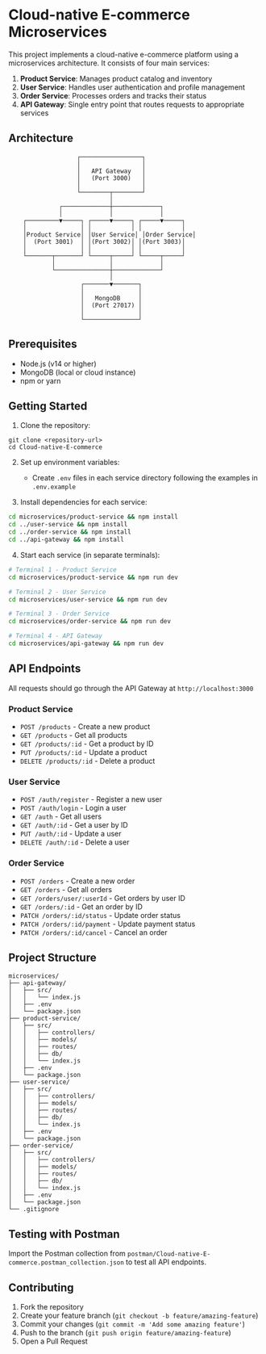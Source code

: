 # Cloud-native E-commerce Microservices

This project implements a cloud-native e-commerce platform using a microservices architecture. It consists of four main services:

1. **Product Service**: Manages product catalog and inventory
2. **User Service**: Handles user authentication and profile management
3. **Order Service**: Processes orders and tracks their status
4. **API Gateway**: Single entry point that routes requests to appropriate services

## Architecture

```
                   ┌─────────────────┐
                   │                 │
                   │   API Gateway   │
                   │   (Port 3000)   │
                   │                 │
                   └────────┬────────┘
                            │
              ┌─────────────┼─────────────┐
              │             │             │
    ┌─────────▼─────┐ ┌─────▼─────┐ ┌─────▼─────┐
    │               │ │           │ │           │
    │Product Service│ │User Service│ │Order Service│
    │  (Port 3001)  │ │(Port 3002)│ │(Port 3003)│
    │               │ │           │ │           │
    └───────┬───────┘ └─────┬─────┘ └─────┬─────┘
            │               │             │
            └───────────────┼─────────────┘
                            │
                    ┌───────▼───────┐
                    │               │
                    │   MongoDB     │
                    │  (Port 27017) │
                    │               │
                    └───────────────┘
```

## Prerequisites

- Node.js (v14 or higher)
- MongoDB (local or cloud instance)
- npm or yarn

## Getting Started

1. Clone the repository:
```
git clone <repository-url>
cd Cloud-native-E-commerce
```

2. Set up environment variables:
   - Create `.env` files in each service directory following the examples in `.env.example`

3. Install dependencies for each service:
```bash
cd microservices/product-service && npm install
cd ../user-service && npm install
cd ../order-service && npm install
cd ../api-gateway && npm install
```

4. Start each service (in separate terminals):
```bash
# Terminal 1 - Product Service
cd microservices/product-service && npm run dev

# Terminal 2 - User Service
cd microservices/user-service && npm run dev

# Terminal 3 - Order Service
cd microservices/order-service && npm run dev

# Terminal 4 - API Gateway
cd microservices/api-gateway && npm run dev
```

## API Endpoints

All requests should go through the API Gateway at `http://localhost:3000`

### Product Service
- `POST /products` - Create a new product
- `GET /products` - Get all products
- `GET /products/:id` - Get a product by ID
- `PUT /products/:id` - Update a product
- `DELETE /products/:id` - Delete a product

### User Service
- `POST /auth/register` - Register a new user
- `POST /auth/login` - Login a user
- `GET /auth` - Get all users
- `GET /auth/:id` - Get a user by ID
- `PUT /auth/:id` - Update a user
- `DELETE /auth/:id` - Delete a user

### Order Service
- `POST /orders` - Create a new order
- `GET /orders` - Get all orders
- `GET /orders/user/:userId` - Get orders by user ID
- `GET /orders/:id` - Get an order by ID
- `PATCH /orders/:id/status` - Update order status
- `PATCH /orders/:id/payment` - Update payment status
- `PATCH /orders/:id/cancel` - Cancel an order

## Project Structure

```
microservices/
├── api-gateway/
│   ├── src/
│   │   └── index.js
│   ├── .env
│   └── package.json
├── product-service/
│   ├── src/
│   │   ├── controllers/
│   │   ├── models/
│   │   ├── routes/
│   │   ├── db/
│   │   └── index.js
│   ├── .env
│   └── package.json
├── user-service/
│   ├── src/
│   │   ├── controllers/
│   │   ├── models/
│   │   ├── routes/
│   │   ├── db/
│   │   └── index.js
│   ├── .env
│   └── package.json
├── order-service/
│   ├── src/
│   │   ├── controllers/
│   │   ├── models/
│   │   ├── routes/
│   │   ├── db/
│   │   └── index.js
│   ├── .env
│   └── package.json
└── .gitignore
```

## Testing with Postman

Import the Postman collection from `postman/Cloud-native-E-commerce.postman_collection.json` to test all API endpoints.

## Contributing

1. Fork the repository
2. Create your feature branch (`git checkout -b feature/amazing-feature`)
3. Commit your changes (`git commit -m 'Add some amazing feature'`)
4. Push to the branch (`git push origin feature/amazing-feature`)
5. Open a Pull Request